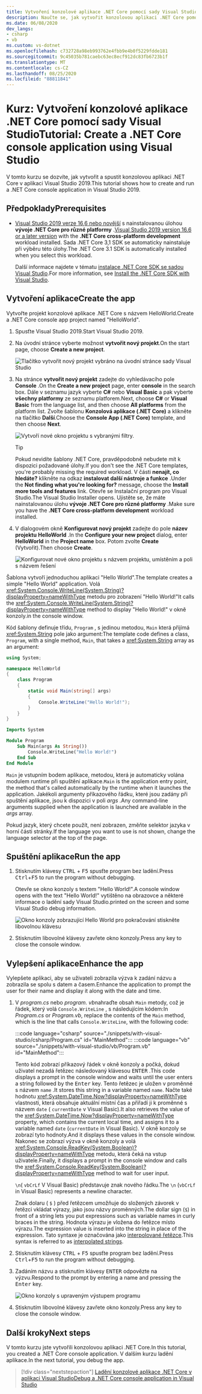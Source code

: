 ```yaml
---
title: Vytvoření konzolové aplikace .NET Core pomocí sady Visual Studio
description: Naučte se, jak vytvořit konzolovou aplikaci .NET Core pomocí jazyka C# nebo Visual Basic pomocí sady Visual Studio.
ms.date: 06/08/2020
dev_langs:
- csharp
- vb
ms.custom: vs-dotnet
ms.openlocfilehash: c732728a98eb993762e4fbb9e4b0f5229fdde181
ms.sourcegitcommit: 9c45035b781caebc63ec8ecf912dc83fb6723b1f
ms.translationtype: MT
ms.contentlocale: cs-CZ
ms.lasthandoff: 08/25/2020
ms.locfileid: "88811841"
---
```

# <a name="tutorial-create-a-net-core-console-application-using-visual-studio"></a><span data-ttu-id="21b75-103">Kurz: Vytvoření konzolové aplikace .NET Core pomocí sady Visual Studio</span><span class="sxs-lookup"><span data-stu-id="21b75-103">Tutorial: Create a .NET Core console application using Visual Studio</span></span>

<span data-ttu-id="21b75-104">V tomto kurzu se dozvíte, jak vytvořit a spustit konzolovou aplikaci .NET Core v aplikaci Visual Studio 2019.</span><span class="sxs-lookup"><span data-stu-id="21b75-104">This tutorial shows how to create and run a .NET Core console application in Visual Studio 2019.</span></span>

## <a name="prerequisites"></a><span data-ttu-id="21b75-105">Předpoklady</span><span class="sxs-lookup"><span data-stu-id="21b75-105">Prerequisites</span></span>

- <span data-ttu-id="21b75-106">[Visual Studio 2019 verze 16,6 nebo novější](https://visualstudio.microsoft.com/downloads/?utm_medium=microsoft&utm_source=docs.microsoft.com&utm_campaign=inline+link&utm_content=download+vs2019) s nainstalovanou úlohou **vývoje .NET Core pro různé platformy** .</span><span class="sxs-lookup"><span data-stu-id="21b75-106">[Visual Studio 2019 version 16.6 or a later version](https://visualstudio.microsoft.com/downloads/?utm_medium=microsoft&utm_source=docs.microsoft.com&utm_campaign=inline+link&utm_content=download+vs2019) with the **.NET Core cross-platform development** workload installed.</span></span> <span data-ttu-id="21b75-107">Sada .NET Core 3,1 SDK se automaticky nainstaluje při výběru této úlohy.</span><span class="sxs-lookup"><span data-stu-id="21b75-107">The .NET Core 3.1 SDK is automatically installed when you select this workload.</span></span>

  <span data-ttu-id="21b75-108">Další informace najdete v tématu [instalace .NET Core SDK se sadou Visual Studio](../install/sdk.md?pivots=os-windows#install-with-visual-studio).</span><span class="sxs-lookup"><span data-stu-id="21b75-108">For more information, see [Install the .NET Core SDK with Visual Studio](../install/sdk.md?pivots=os-windows#install-with-visual-studio).</span></span>

## <a name="create-the-app"></a><span data-ttu-id="21b75-109">Vytvoření aplikace</span><span class="sxs-lookup"><span data-stu-id="21b75-109">Create the app</span></span>

<span data-ttu-id="21b75-110">Vytvořte projekt konzolové aplikace .NET Core s názvem HelloWorld.</span><span class="sxs-lookup"><span data-stu-id="21b75-110">Create a .NET Core console app project named "HelloWorld".</span></span>

1. <span data-ttu-id="21b75-111">Spusťte Visual Studio 2019.</span><span class="sxs-lookup"><span data-stu-id="21b75-111">Start Visual Studio 2019.</span></span>

1. <span data-ttu-id="21b75-112">Na úvodní stránce vyberte možnost **vytvořit nový projekt**.</span><span class="sxs-lookup"><span data-stu-id="21b75-112">On the start page, choose **Create a new project**.</span></span>

   ![Tlačítko vytvořit nový projekt vybráno na úvodní stránce sady Visual Studio](./media/with-visual-studio/start-window.png)

1. <span data-ttu-id="21b75-114">Na stránce **vytvořit nový projekt** zadejte do vyhledávacího pole **Console** .</span><span class="sxs-lookup"><span data-stu-id="21b75-114">On the **Create a new project** page, enter **console** in the search box.</span></span> <span data-ttu-id="21b75-115">Dále v seznamu jazyk vyberte **C#** nebo **Visual Basic** a pak vyberte **všechny platformy** ze seznamu platforem.</span><span class="sxs-lookup"><span data-stu-id="21b75-115">Next, choose **C#** or **Visual Basic** from the language list, and then choose **All platforms** from the platform list.</span></span> <span data-ttu-id="21b75-116">Zvolte šablonu **Konzolová aplikace (.NET Core)** a klikněte na tlačítko **Další**.</span><span class="sxs-lookup"><span data-stu-id="21b75-116">Choose the **Console App (.NET Core)** template, and then choose **Next**.</span></span>

   ![Vytvoří nové okno projektu s vybranými filtry.](./media/with-visual-studio/create-new-project.png)

   > [!TIP]
   > <span data-ttu-id="21b75-118">Pokud nevidíte šablony .NET Core, pravděpodobně nebudete mít k dispozici požadované úlohy.</span><span class="sxs-lookup"><span data-stu-id="21b75-118">If you don't see the .NET Core templates, you're probably missing the required workload.</span></span> <span data-ttu-id="21b75-119">V části **nenajít, co hledáte?** klikněte na odkaz **instalovat další nástroje a funkce** .</span><span class="sxs-lookup"><span data-stu-id="21b75-119">Under the **Not finding what you're looking for?** message, choose the **Install more tools and features** link.</span></span> <span data-ttu-id="21b75-120">Otevře se Instalační program pro Visual Studio.</span><span class="sxs-lookup"><span data-stu-id="21b75-120">The Visual Studio Installer opens.</span></span> <span data-ttu-id="21b75-121">Ujistěte se, že máte nainstalovanou úlohu **vývoje .NET Core pro různé platformy** .</span><span class="sxs-lookup"><span data-stu-id="21b75-121">Make sure you have the **.NET Core cross-platform development** workload installed.</span></span>

1. <span data-ttu-id="21b75-122">V dialogovém okně **Konfigurovat nový projekt** zadejte do pole **název projektu** **HelloWorld** .</span><span class="sxs-lookup"><span data-stu-id="21b75-122">In the **Configure your new project** dialog,  enter **HelloWorld** in the **Project name** box.</span></span> <span data-ttu-id="21b75-123">Potom zvolte **Create** (Vytvořit).</span><span class="sxs-lookup"><span data-stu-id="21b75-123">Then choose **Create**.</span></span>

   ![Konfigurovat nové okno projektu s názvem projektu, umístěním a poli s názvem řešení](./media/with-visual-studio/configure-new-project.png)

<span data-ttu-id="21b75-125">Šablona vytvoří jednoduchou aplikaci "Hello World".</span><span class="sxs-lookup"><span data-stu-id="21b75-125">The template creates a simple "Hello World" application.</span></span> <span data-ttu-id="21b75-126">Volá <xref:System.Console.WriteLine(System.String)?displayProperty=nameWithType> metodu pro zobrazení "Hello World!"</span><span class="sxs-lookup"><span data-stu-id="21b75-126">It calls the <xref:System.Console.WriteLine(System.String)?displayProperty=nameWithType> method to display "Hello World!"</span></span> <span data-ttu-id="21b75-127">v okně konzoly.</span><span class="sxs-lookup"><span data-stu-id="21b75-127">in the console window.</span></span>

<span data-ttu-id="21b75-128">Kód šablony definuje třídu, `Program` , s jedinou metodou, `Main` která přijímá <xref:System.String> pole jako argument:</span><span class="sxs-lookup"><span data-stu-id="21b75-128">The template code defines a class, `Program`, with a single method, `Main`, that takes a <xref:System.String> array as an argument:</span></span>

```csharp
using System;

namespace HelloWorld
{
    class Program
    {
        static void Main(string[] args)
        {
            Console.WriteLine("Hello World!");
        }
    }
}
```

```vb
Imports System

Module Program
    Sub Main(args As String())
        Console.WriteLine("Hello World!")
    End Sub
End Module
```

<span data-ttu-id="21b75-129">`Main` je vstupním bodem aplikace, metodou, která je automaticky volána modulem runtime při spuštění aplikace.</span><span class="sxs-lookup"><span data-stu-id="21b75-129">`Main` is the application entry point, the method that's called automatically by the runtime when it launches the application.</span></span> <span data-ttu-id="21b75-130">Jakékoli argumenty příkazového řádku, které jsou zadány při spuštění aplikace, jsou k dispozici v poli *args* .</span><span class="sxs-lookup"><span data-stu-id="21b75-130">Any command-line arguments supplied when the application is launched are available in the *args* array.</span></span>

<span data-ttu-id="21b75-131">Pokud jazyk, který chcete použít, není zobrazen, změňte selektor jazyka v horní části stránky.</span><span class="sxs-lookup"><span data-stu-id="21b75-131">If the language you want to use is not shown, change the language selector at the top of the page.</span></span>

## <a name="run-the-app"></a><span data-ttu-id="21b75-132">Spuštění aplikace</span><span class="sxs-lookup"><span data-stu-id="21b75-132">Run the app</span></span>

1. <span data-ttu-id="21b75-133">Stisknutím klávesy <kbd>CTRL</kbd> + <kbd>F5</kbd> spusťte program bez ladění.</span><span class="sxs-lookup"><span data-stu-id="21b75-133">Press <kbd>Ctrl</kbd>+<kbd>F5</kbd> to run the program without debugging.</span></span>

   <span data-ttu-id="21b75-134">Otevře se okno konzoly s textem "Hello World!".</span><span class="sxs-lookup"><span data-stu-id="21b75-134">A console window opens with the text "Hello World!"</span></span> <span data-ttu-id="21b75-135">vytištěno na obrazovce a některé informace o ladění sady Visual Studio.</span><span class="sxs-lookup"><span data-stu-id="21b75-135">printed on the screen and some Visual Studio debug information.</span></span>

   ![Okno konzoly zobrazující Hello World pro pokračování stiskněte libovolnou klávesu](./media/with-visual-studio/hello-world-console.png)

1. <span data-ttu-id="21b75-137">Stisknutím libovolné klávesy zavřete okno konzoly.</span><span class="sxs-lookup"><span data-stu-id="21b75-137">Press any key to close the console window.</span></span>

## <a name="enhance-the-app"></a><span data-ttu-id="21b75-138">Vylepšení aplikace</span><span class="sxs-lookup"><span data-stu-id="21b75-138">Enhance the app</span></span>

<span data-ttu-id="21b75-139">Vylepšete aplikaci, aby se uživateli zobrazila výzva k zadání názvu a zobrazila se spolu s datem a časem.</span><span class="sxs-lookup"><span data-stu-id="21b75-139">Enhance the application to prompt the user for their name and display it along with the date and time.</span></span>

1. <span data-ttu-id="21b75-140">V *program.cs* nebo *program. vb*nahraďte obsah `Main` metody, což je řádek, který volá `Console.WriteLine` , s následujícím kódem:</span><span class="sxs-lookup"><span data-stu-id="21b75-140">In *Program.cs* or *Program.vb*, replace the contents of the `Main` method, which is the line that calls `Console.WriteLine`, with the following code:</span></span>

   :::code language="csharp" source="./snippets/with-visual-studio/csharp/Program.cs" id="MainMethod":::
   :::code language="vb" source="./snippets/with-visual-studio/vb/Program.vb" id="MainMethod":::

   <span data-ttu-id="21b75-141">Tento kód zobrazí příkazový řádek v okně konzoly a počká, dokud uživatel nezadá řetězec následovaný klávesou <kbd>ENTER</kbd> .</span><span class="sxs-lookup"><span data-stu-id="21b75-141">This code displays a prompt in the console window and waits until the user enters a string followed by the <kbd>Enter</kbd> key.</span></span> <span data-ttu-id="21b75-142">Tento řetězec je uložen v proměnné s názvem `name` .</span><span class="sxs-lookup"><span data-stu-id="21b75-142">It stores this string in a variable named `name`.</span></span> <span data-ttu-id="21b75-143">Načte také hodnotu <xref:System.DateTime.Now?displayProperty=nameWithType> vlastnosti, která obsahuje aktuální místní čas a přiřadí ji k proměnné s názvem `date` ( `currentDate` v Visual Basic).</span><span class="sxs-lookup"><span data-stu-id="21b75-143">It also retrieves the value of the <xref:System.DateTime.Now?displayProperty=nameWithType> property, which contains the current local time, and assigns it to a variable named `date` (`currentDate` in Visual Basic).</span></span> <span data-ttu-id="21b75-144">V okně konzoly se zobrazí tyto hodnoty.</span><span class="sxs-lookup"><span data-stu-id="21b75-144">And it displays these values in the console window.</span></span> <span data-ttu-id="21b75-145">Nakonec se zobrazí výzva v okně konzoly a volá <xref:System.Console.ReadKey(System.Boolean)?displayProperty=nameWithType> metodu, která čeká na vstup uživatele.</span><span class="sxs-lookup"><span data-stu-id="21b75-145">Finally, it displays a prompt in the console window and calls the <xref:System.Console.ReadKey(System.Boolean)?displayProperty=nameWithType> method to wait for user input.</span></span>

   <span data-ttu-id="21b75-146">`\n`( `vbCrLf` V Visual Basic) představuje znak nového řádku.</span><span class="sxs-lookup"><span data-stu-id="21b75-146">The `\n` (`vbCrLf` in Visual Basic) represents a newline character.</span></span>

   <span data-ttu-id="21b75-147">Znak dolaru ( `$` ) před řetězcem umožňuje do složených závorek v řetězci vkládat výrazy, jako jsou názvy proměnných.</span><span class="sxs-lookup"><span data-stu-id="21b75-147">The dollar sign (`$`) in front of a string lets you put expressions such as variable names in curly braces in the string.</span></span> <span data-ttu-id="21b75-148">Hodnota výrazu je vložena do řetězce místo výrazu.</span><span class="sxs-lookup"><span data-stu-id="21b75-148">The expression value is inserted into the string in place of the expression.</span></span> <span data-ttu-id="21b75-149">Tato syntaxe je označována jako [interpolované řetězce](../../csharp/language-reference/tokens/interpolated.md).</span><span class="sxs-lookup"><span data-stu-id="21b75-149">This syntax is referred to as [interpolated strings](../../csharp/language-reference/tokens/interpolated.md).</span></span>

1. <span data-ttu-id="21b75-150">Stisknutím klávesy <kbd>CTRL</kbd> + <kbd>F5</kbd> spusťte program bez ladění.</span><span class="sxs-lookup"><span data-stu-id="21b75-150">Press <kbd>Ctrl</kbd>+<kbd>F5</kbd> to run the program without debugging.</span></span>

1. <span data-ttu-id="21b75-151">Zadáním názvu a stisknutím klávesy <kbd>ENTER</kbd> odpovězte na výzvu.</span><span class="sxs-lookup"><span data-stu-id="21b75-151">Respond to the prompt by entering a name and pressing the <kbd>Enter</kbd> key.</span></span>

   ![Okno konzoly s upraveným výstupem programu](./media/with-visual-studio/hello-world-update.png)

1. <span data-ttu-id="21b75-153">Stisknutím libovolné klávesy zavřete okno konzoly.</span><span class="sxs-lookup"><span data-stu-id="21b75-153">Press any key to close the console window.</span></span>

## <a name="next-steps"></a><span data-ttu-id="21b75-154">Další kroky</span><span class="sxs-lookup"><span data-stu-id="21b75-154">Next steps</span></span>

<span data-ttu-id="21b75-155">V tomto kurzu jste vytvořili konzolovou aplikaci .NET Core.</span><span class="sxs-lookup"><span data-stu-id="21b75-155">In this tutorial, you created a .NET Core console application.</span></span> <span data-ttu-id="21b75-156">V dalším kurzu ladění aplikace.</span><span class="sxs-lookup"><span data-stu-id="21b75-156">In the next tutorial, you debug the app.</span></span>

> [!div class="nextstepaction"]
> [<span data-ttu-id="21b75-157">Ladění konzolové aplikace .NET Core v aplikaci Visual Studio</span><span class="sxs-lookup"><span data-stu-id="21b75-157">Debug a .NET Core console application in Visual Studio</span></span>](debugging-with-visual-studio.md)
